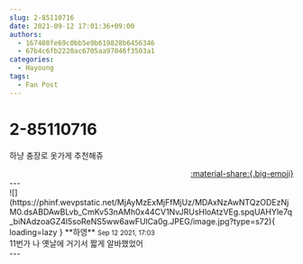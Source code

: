 ```yaml
---
slug: 2-85110716
date: 2021-09-12 17:01:36+09:00
authors:
  - 167408fe69c0bb5e9b619828b6456346
  - 67b4c6fb2220ac6705aa97046f3503a1
categories:
  - Hayoung
tags:
  - Fan Post
---
```


# 2-85110716

<div class="post-container" markdown="1">
<div class="content-container md-sidebar__scrollwrap" markdown="1">

하냥 충장로 옷가게 추천해쥬

</div>
</div>

<div style="text-align: right;" markdown="1">
<a href="https://weverse.io/fromis9/fanpost/2-85110716" style="text-align: right;">:material-share:{.big-emoji}</a>
</div>
---

<div class="comments-container md-sidebar__scrollwrap" markdown="1">
<div class="comment" markdown="1">
<div class='id-container' markdown="1">
![](https://phinf.wevpstatic.net/MjAyMzExMjFfMjUz/MDAxNzAwNTQzODEzNjM0.dsABDAwBLvb_CmKv53nAMh0x44CV1NvJRUsHloAtzVEg.spqUAHYle7q_biNAdzoaGZ4l5soReNS5ww6awFUlCa0g.JPEG/image.jpg?type=s72){ loading=lazy }
**<span class="artist">하영</span>** <small>Sep 12 2021, 17:03</small><br>
</div>
<div class='comment-body' markdown="1">
11번가 나 옛날에 거기서 짧게 알바했었어
</div>
</div>
</div>
---
